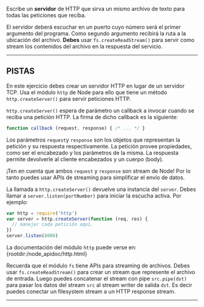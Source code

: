 Escribe un **servidor** de HTTP que sirva un mismo archivo de texto para todas las peticiones que reciba.

El servidor deberá escuchar en un puerto cuyo número será el primer argumento del programa. Como segundo argumento recibirá la ruta a la ubicación del archivo. **Debes** usar `fs.createReadStream()` para servir como stream los contenidos del archivo en la respuesta del servicio.

----------------------------------------------------------------------
## PISTAS

En este ejercicio debes crear un servidor HTTP en lugar de un servidor TCP. Usa el módulo `http` de Node para ello que tiene un método `http.createServer()` para servir peticiones HTTP.

`http.createServer()` espera de parámetro un callback a invocar cuando se reciba una petición HTTP. La firma de dicho callback es la siguiente:

```js
function callback (request, response) { /* ... */ }
```

Los parámetros `request`y `response` son los objetos que representan la petición y su respuesta respectivamente. La petición provee propiedades, como ser el encabezado y los parámetros de la misma. La respuesta permite devolverle al cliente encabezados y un cuerpo (body).

¡Ten en cuenta que ambos `request` y `response` son stream de Node! Por lo tanto puedes usar APIs de streaming para simplificar el envío de datos.

La llamada a `http.createServer()` devuelve una instancia del `server`. Debes llamar a `server.listen(portNumber)` para iniciar la escucha activa. Por ejemplo:

```js
var http = require('http')
var server = http.createServer(function (req, res) {
  // manejar cada petición aquí.
})
server.listen(8000)
```
La documentación del módulo `http` puede verse en:
  {rootdir:/node_apidoc/http.html}

Recuerda que el módulo `fs` tiene APIs para streaming de archivos. Debes usar `fs.createReadStream()` para crear un stream que represente el archivo de entrada. Luego puedes concatenar el stream con pipe `src.pipe(dst)` para pasar los datos del stream `src` al stream writer de salida `dst`. Es decir puedes conectar un filesystem stream a un HTTP response stream.

----------------------------------------------------------------------
